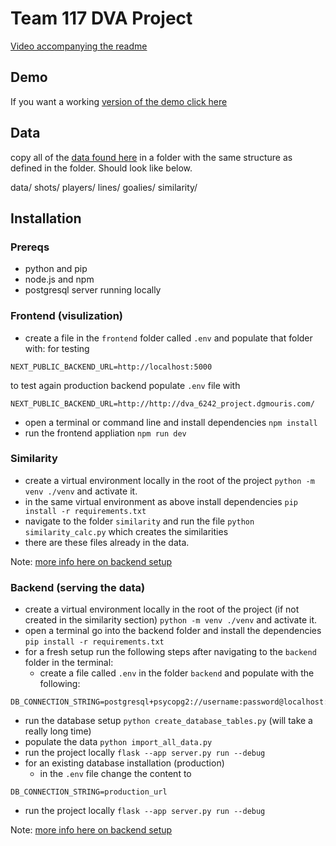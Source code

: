 # Team 117 DVA Project

[Video accompanying the readme](https://youtu.be/CsI6Z2wVCJA)

## Demo

If you want a working [version of the demo click here](https://dva-6242-project.vercel.app/)

## Data
copy all of the [data found here](https://drive.google.com/drive/folders/1hpB9x9Pjlp3rQ6dhihEff1CPZxI6Slyc)
in a folder with the same structure as defined in the folder. Should look like below.

data/
    shots/
    players/
    lines/
    goalies/
    similarity/

## Installation

### Prereqs
- python and pip
- node.js and npm
- postgresql server running locally

### Frontend (visulization)
- create a file in the `frontend` folder called `.env` and populate that folder with:
for testing
```
NEXT_PUBLIC_BACKEND_URL=http://localhost:5000
```
to test again production backend populate `.env` file with
```
NEXT_PUBLIC_BACKEND_URL=http://http://dva_6242_project.dgmouris.com/
```
- open a terminal or command line and install dependencies
`npm install`
- run the frontend appliation
`npm run dev`

### Similarity
- create a virtual environment locally in the root of the project
`python -m venv ./venv` and activate it.
- in the same virtual environment as above install dependencies `pip install -r requirements.txt`
- navigate to the folder `similarity` and run the file `python similarity_calc.py` which creates the similarities
- there are these files already in the data.

Note: [more info here on backend setup](similarity/README.md)

### Backend (serving the data)
- create a virtual environment locally in the root of the project (if not created in the similarity section)
`python -m venv ./venv` and activate it.
- open a terminal go into the backend folder and install the dependencies
`pip install -r requirements.txt`
- for a fresh setup run the following steps after navigating to the `backend` folder in the terminal:
  - create a file called `.env` in the folder `backend` and populate with the following:
```
DB_CONNECTION_STRING=postgresql+psycopg2://username:password@localhost:5432/databasename
```
  - run the database setup `python create_database_tables.py` (will take a really long time)
  - populate the data  `python import_all_data.py`
  - run the project locally `flask --app server.py run --debug`
- for an existing database installation (production)
  - in the `.env` file change the content to
```
DB_CONNECTION_STRING=production_url
```
  - run the project locally `flask --app server.py run --debug`

Note: [more info here on backend setup](backend/README.md)

